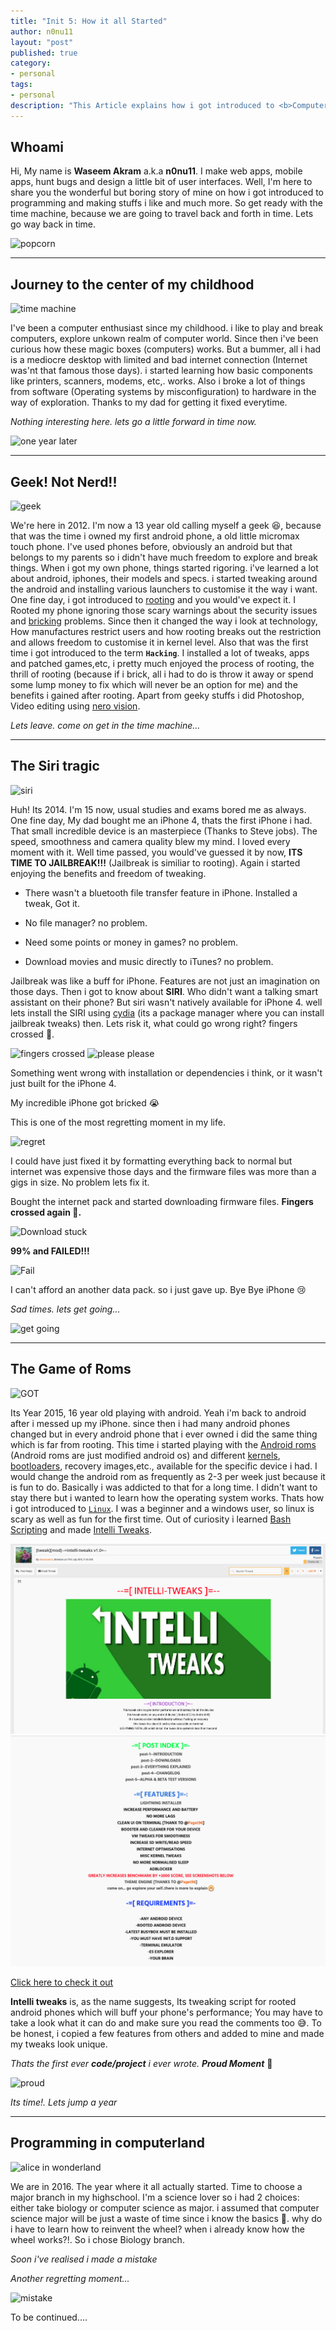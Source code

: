 ```yaml
---
title: "Init 5: How it all Started"
author: n0nu11
layout: "post"
published: true
category:
- personal
tags:
- personal
description: "This Article explains how i got introduced to <b>Computers, Kernels, Operating systems, Programming languages</b> and pretty much all the foundations that made me where i am now in <b>2020</b>."
---
```

## Whoami

Hi, My name is __Waseem Akram__ a.k.a **n0nu11**. I make web apps, mobile apps, hunt bugs and design a little bit of user interfaces.
Well, I'm here to share you the wonderful but boring story of mine on how i got introduced to programming and making stuffs i like and much more. So get ready with the time machine, because we are going to travel back and forth in time. Lets go way back in time.

![popcorn](https://media.giphy.com/media/tyqcJoNjNv0Fq/giphy.gif)

---

## Journey to the center of my childhood

![time machine](https://media.giphy.com/media/kxAX99ncvbPk4/giphy.gif)

I've been a computer enthusiast since my childhood. i like to play and break computers, explore unkown realm of computer world. Since then i've been curious how these magic boxes (computers) works. But a bummer, all i had is a mediocre desktop with limited and bad internet connection (Internet was'nt that famous those days). i started learning how basic components like printers, scanners, modems, etc,. works. Also i broke a lot of things from software (Operating systems by misconfiguration) to hardware in the way of exploration. Thanks to my dad for getting it fixed everytime.

_Nothing interesting here. lets go a little forward in time now._

![one year later](https://media.giphy.com/media/chPWemdEXVzD0Zhcce/giphy.gif)

---

## Geek! Not Nerd!!

![geek](https://media.giphy.com/media/s5u4GijpxgG4M/giphy.gif)

We're here in 2012. I'm now a 13 year old calling myself a geek 😆, because that was the time i owned my first android phone, a old little micromax touch phone. I've used phones before, obviously an android but that belongs to my parents so i didn't have much freedom to explore and break things. When i got my own phone, things started rigoring. i've learned a lot about android, iphones, their models and specs. i started tweaking around the android and installing various launchers to customise it the way i want. One fine day, i got introduced to [rooting](https://en.wikipedia.org/wiki/Rooting_(Android)) and you would've expect it. I Rooted my phone ignoring those scary warnings about the security issues and [bricking](https://en.wikipedia.org/wiki/Brick_(electronics)) problems. Since then it changed the way i look at technology, How manufactures restrict users and how rooting breaks out the restriction and allows freedom to customise it in kernel level. Also that was the first time i got introduced to the term **`Hacking`**. I installed a lot of tweaks, apps and patched games,etc, i pretty much enjoyed the process of rooting, the thrill of rooting (because if i brick, all i had to do is throw it away or spend some lump money to fix which will never be an option for me) and the benefits i gained after rooting. Apart from geeky stuffs i did Photoshop, Video editing using [nero vision](https://en.wikipedia.org/wiki/Nero_Vision).

_Lets leave. come on get in the time machine..._

---

## The Siri tragic

![siri](https://media.giphy.com/media/xTkcERIlUQywNbOlYA/giphy.gif)

Huh! Its 2014. I'm 15 now, usual studies and exams bored me as always. One fine day, My dad bought me an iPhone 4, thats the first iPhone i had. That small incredible device is an masterpiece (Thanks to Steve jobs). The speed, smoothness and camera quality blew my mind. I loved every moment with it. Well time passed, you would've guessed it by now, **ITS TIME TO JAILBREAK!!!** (Jailbreak is similiar to rooting). Again i started enjoying the benefits and freedom of tweaking.

- There wasn't a bluetooth file transfer feature in iPhone. Installed a tweak, Got it.
  
- No file manager? no problem.
  
- Need some points or money in games? no problem.
  
- Download movies and music directly to iTunes? no problem.
  
Jailbreak was like a buff for iPhone. Features are not just an imagination on those days. Then i got to know about **SIRI**. Who didn't want a talking smart assistant on their phone? But siri wasn't natively available for iPhone 4. well lets install the SIRI using [cydia](https://en.wikipedia.org/wiki/Cydia) (its a package manager where you can install jailbreak tweaks) then. Lets risk it, what could go wrong right? fingers crossed 🤞.

![fingers crossed](https://media.giphy.com/media/l0NwNrl4BtDD7JCx2/giphy.gif)
![please please](https://media.giphy.com/media/3orieTfp1MeFLiBQR2/giphy.gif)

Something went wrong with installation or dependencies i think, or it wasn't just built for the iPhone 4.

My incredible iPhone got bricked 😭

This is one of the most regretting moment in my life.

![regret](https://media.giphy.com/media/3oEjHGnY8oB4BHVTP2/giphy.gif)

I could have just fixed it by formatting everything back to normal but internet was expensive those days and the firmware files was more than a gigs in size. No problem lets fix it.

Bought the internet pack and started downloading firmware files. **Fingers crossed again 🤞.**

![Download stuck](https://media.giphy.com/media/3o7TKWzRShjaQxMGCk/giphy.gif)

**99% and FAILED!!!**

![Fail](https://media.giphy.com/media/l3V0DBUt0chMCKBKo/giphy.gif)

I can't afford an another data pack. so i just gave up. Bye Bye iPhone 😢

_Sad times. lets get going..._

![get going](https://media.giphy.com/media/xUOxf3aToeyp6EqURq/giphy.gif)

---

## The Game of Roms

![GOT](https://media.giphy.com/media/iwVHUKnyvZKEg/giphy.gif)

Its Year 2015, 16 year old playing with android. Yeah i'm back to android after i messed up my iPhone. since then i had many android phones changed but in every android phone that i ever owned i did the same thing which is far from rooting. This time i started playing with the [Android roms](https://en.wikipedia.org/wiki/List_of_custom_Android_distributions) (Android roms are just modified android os) and different [kernels](https://en.wikipedia.org/wiki/Kernel_(operating_system)), [bootloaders](https://en.wikipedia.org/wiki/Booting), recovery images,etc., available for the specific device i had. I would change the android rom as frequently as 2-3 per week just because it is fun to do. Basically i was addicted to that for a long time. I didn't want to stay there but i wanted to learn how the operating system works. Thats how i got introduced to [`Linux`](https://en.wikipedia.org/wiki/Linux). I was a beginner and a windows user, so linux is scary as well as fun for the first time. Out of curiosity i learned [Bash Scripting](https://en.wikipedia.org/wiki/Bash_(Unix_shell)) and made [Intelli Tweaks](https://forum.xda-developers.com/android/software-hacking/mod-intelli-tweaks-t3159308).

![Intelli tweaks](/assets/images/intelli_tweaks.png)
![Intelli tweaks 2](/assets/images/intelli_tweaks_2.png)

<a href="https://forum.xda-developers.com/android/software-hacking/mod-intelli-tweaks-t3159308" >Click here to check it out</a>

**Intelli tweaks** is, as the name suggests, Its tweaking script for rooted android phones which will buff your phone's performance; You may have to take a look what it can do and make sure you read the comments too 😅. To be honest, i copied a few features from others and added to mine and made my tweaks look unique.

_Thats the first ever **code/project** i ever wrote. **Proud Moment**_ 🎉

<!-- ![proud](https://media.giphy.com/media/l0He0cVv8lGggpruo/giphy.gif) -->
![proud](https://media.giphy.com/media/EbeugHT06pCr6/giphy.gif)

_Its time!. Lets jump a year_

---

## Programming in computerland

![alice in wonderland](https://media.giphy.com/media/38NNXN3e9ThTi/giphy.gif)

We are in 2016. The year where it all actually started. Time to choose a major branch in my highschool. I'm a science lover so i had 2 choices: either take biology or computer science as major. i assumed that computer science major will be just a waste of time since i know the basics 🤨. why do i have to learn how to reinvent the wheel? when i already know how the wheel works?!. So i chose Biology branch.

_Soon i've realised i made a mistake_

_Another regretting moment..._

![mistake](https://media.giphy.com/media/qUn01S2U4I46s/giphy.gif)


To be continued....